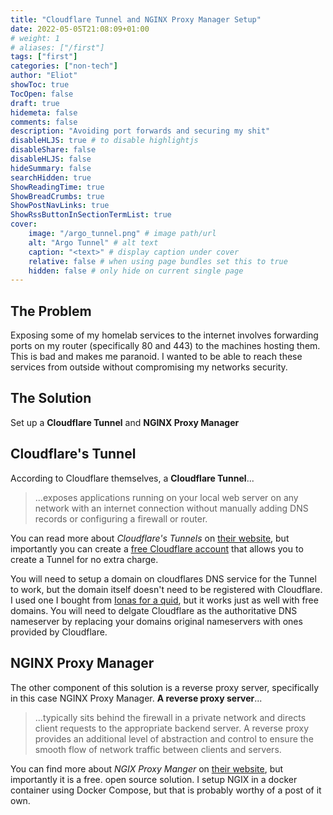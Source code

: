 ```yaml
---
title: "Cloudflare Tunnel and NGINX Proxy Manager Setup"
date: 2022-05-05T21:08:09+01:00
# weight: 1
# aliases: ["/first"]
tags: ["first"]
categories: ["non-tech"]
author: "Eliot"
showToc: true
TocOpen: false
draft: true
hidemeta: false
comments: false
description: "Avoiding port forwards and securing my shit"
disableHLJS: true # to disable highlightjs
disableShare: false
disableHLJS: false
hideSummary: false
searchHidden: true
ShowReadingTime: true
ShowBreadCrumbs: true
ShowPostNavLinks: true
ShowRssButtonInSectionTermList: true
cover:
    image: "/argo_tunnel.png" # image path/url
    alt: "Argo Tunnel" # alt text
    caption: "<text>" # display caption under cover
    relative: false # when using page bundles set this to true
    hidden: false # only hide on current single page
---
```

## The Problem
Exposing some of my homelab services to the internet involves forwarding ports on my router (specifically 80 and 443) to the machines hosting them.  This is bad and makes me paranoid.  I wanted to be able to reach these services from outside without compromising my networks security.

## The Solution
Set up a **Cloudflare Tunnel** and **NGINX Proxy Manager**

## Cloudflare's Tunnel
According to Cloudflare themselves, a **Cloudflare Tunnel**...

>  ...exposes applications running on your local web server on any network with an internet connection without manually adding DNS records or configuring a firewall or router.

You can read more about *Cloudflare's Tunnels* on [their website](https://www.cloudflare.com/en-gb/products/tunnel/), but importantly you can create a [free Cloudflare account](https://www.cloudflare.com/plans/free/) that allows you to create a Tunnel for no extra charge.

You will need to setup a domain on cloudflares DNS service for the Tunnel to work, but the domain itself doesn't need to be registered with Cloudflare.  I used one I bought from [Ionas for a quid](https://www.ionos.co.uk/domains/domain-names), but it works just as well with free domains.  You will need to delgate Cloudflare as the authoritative DNS nameserver by replacing your domains original nameservers with ones provided by Cloudflare.

## NGINX Proxy Manager
The other component of this solution is a reverse proxy server, specifically in this case NGINX Proxy Manager.  **A reverse proxy server**...

> ...typically sits behind the firewall in a private network and directs client requests to the appropriate backend server. A reverse proxy provides an additional level of abstraction and control to ensure the smooth flow of network traffic between clients and servers.

You can find more about *NGIX Proxy Manger* on [their website](https://nginxproxymanager.com/), but importantly it is a free. open source solution. I setup NGIX in a docker container using Docker Compose, but that is probably worthy of a post of it own.





